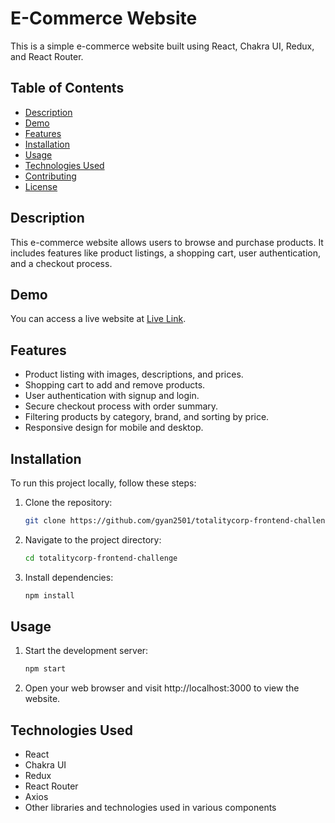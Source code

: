 # E-Commerce Website

This is a simple e-commerce website built using React, Chakra UI, Redux, and React Router.

## Table of Contents

- [Description](#description)
- [Demo](#demo)
- [Features](#features)
- [Installation](#installation)
- [Usage](#usage)
- [Technologies Used](#technologies-used)
- [Contributing](#contributing)
- [License](#license)

## Description

This e-commerce website allows users to browse and purchase products. It includes features like product listings, a shopping cart, user authentication, and a checkout process.

## Demo

You can access a live website at [Live Link](https://totalitycorp-frontend-challenge-ns9af77p2-gyan2501.vercel.app/).

## Features

- Product listing with images, descriptions, and prices.
- Shopping cart to add and remove products.
- User authentication with signup and login.
- Secure checkout process with order summary.
- Filtering products by category, brand, and sorting by price.
- Responsive design for mobile and desktop.

## Installation 

To run this project locally, follow these steps:

1. Clone the repository:

   ```bash
   git clone https://github.com/gyan2501/totalitycorp-frontend-challenge
2. Navigate to the project directory:
   
   ```bash
   cd totalitycorp-frontend-challenge
   
3. Install dependencies:
   
   ```bash
   npm install
## Usage

1. Start the development server:
   ```bash
   npm start
2. Open your web browser and visit http://localhost:3000 to view the website.

## Technologies Used
- React
- Chakra UI
- Redux
- React Router
- Axios
- Other libraries and technologies used in various components

